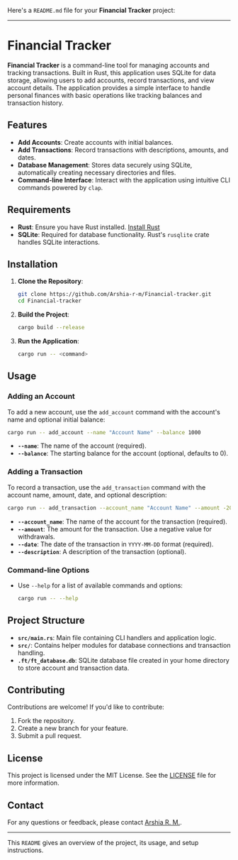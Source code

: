 Here's a `README.md` file for your **Financial Tracker** project:

---

# Financial Tracker

**Financial Tracker** is a command-line tool for managing accounts and tracking transactions. Built in Rust, this application uses SQLite for data storage, allowing users to add accounts, record transactions, and view account details. The application provides a simple interface to handle personal finances with basic operations like tracking balances and transaction history.

## Features

- **Add Accounts**: Create accounts with initial balances.
- **Add Transactions**: Record transactions with descriptions, amounts, and dates.
- **Database Management**: Stores data securely using SQLite, automatically creating necessary directories and files.
- **Command-line Interface**: Interact with the application using intuitive CLI commands powered by `clap`.

## Requirements

- **Rust**: Ensure you have Rust installed. [Install Rust](https://www.rust-lang.org/tools/install)
- **SQLite**: Required for database functionality. Rust's `rusqlite` crate handles SQLite interactions.

## Installation

1. **Clone the Repository**:

   ```bash
   git clone https://github.com/Arshia-r-m/Financial-tracker.git
   cd Financial-tracker
   ```

2. **Build the Project**:

   ```bash
   cargo build --release
   ```

3. **Run the Application**:

   ```bash
   cargo run -- <command>
   ```

## Usage

### Adding an Account

To add a new account, use the `add_account` command with the account's name and optional initial balance:

```bash
cargo run -- add_account --name "Account Name" --balance 1000
```

- **`--name`**: The name of the account (required).
- **`--balance`**: The starting balance for the account (optional, defaults to 0).

### Adding a Transaction

To record a transaction, use the `add_transaction` command with the account name, amount, date, and optional description:

```bash
cargo run -- add_transaction --account_name "Account Name" --amount -200 --date "2023-11-01" --description "Grocery shopping"
```

- **`--account_name`**: The name of the account for the transaction (required).
- **`--amount`**: The amount for the transaction. Use a negative value for withdrawals.
- **`--date`**: The date of the transaction in `YYYY-MM-DD` format (required).
- **`--description`**: A description of the transaction (optional).

### Command-line Options

- Use `--help` for a list of available commands and options:

  ```bash
  cargo run -- --help
  ```

## Project Structure

- **`src/main.rs`**: Main file containing CLI handlers and application logic.
- **`src/`**: Contains helper modules for database connections and transaction handling.
- **`.ft/ft_database.db`**: SQLite database file created in your home directory to store account and transaction data.

## Contributing

Contributions are welcome! If you'd like to contribute:

1. Fork the repository.
2. Create a new branch for your feature.
3. Submit a pull request.

## License

This project is licensed under the MIT License. See the [LICENSE](LICENSE) file for more information.

## Contact

For any questions or feedback, please contact [Arshia R. M.](https://github.com/Arshia-r-m).

---

This `README` gives an overview of the project, its usage, and setup instructions.